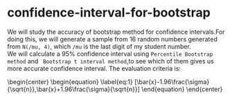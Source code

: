 # confidence-interval-for-bootstrap  
We will study the accuracy of bootstrap method for confidence intervals.For doing this, we will generate a sample from 16 random numbers generated from `N(/mu, 4)`,
which `/mu` is the last digit of my student number.  
We will calculate a 95% confidence interval using `Percentile Bootstrap method` and ` Bootstrap t interval method`,to see which of them gives us more accurate confidence interval.
The evaluation criteria is:  

\begin{center}
    \begin{equation} \label{eq:1}
    [\bar{x}-1.96\frac{\sigma}{\sqrt{n}},\bar{x}+1.96\frac{\sigma}{\sqrt{n}}]
    \end{equation}
\end{center}
